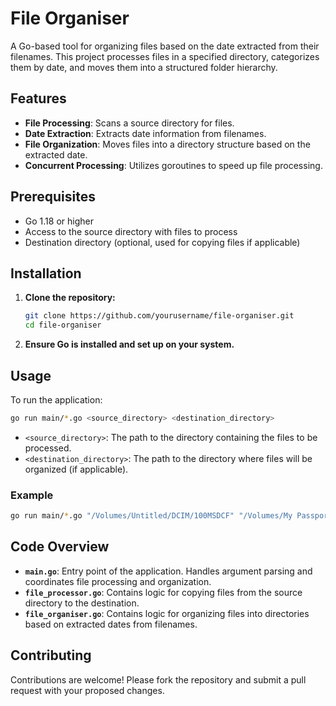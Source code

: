 # File Organiser

A Go-based tool for organizing files based on the date extracted from their filenames. This project processes files in a specified directory, categorizes them by date, and moves them into a structured folder hierarchy.

## Features

- **File Processing**: Scans a source directory for files.
- **Date Extraction**: Extracts date information from filenames.
- **File Organization**: Moves files into a directory structure based on the extracted date.
- **Concurrent Processing**: Utilizes goroutines to speed up file processing.

## Prerequisites

- Go 1.18 or higher
- Access to the source directory with files to process
- Destination directory (optional, used for copying files if applicable)

## Installation

1. **Clone the repository:**

    ```sh
    git clone https://github.com/yourusername/file-organiser.git
    cd file-organiser
    ```

2. **Ensure Go is installed and set up on your system.**

## Usage

To run the application:

```sh
go run main/*.go <source_directory> <destination_directory>
```

- `<source_directory>`: The path to the directory containing the files to be processed.
- `<destination_directory>`: The path to the directory where files will be organized (if applicable).

### Example

```sh
go run main/*.go "/Volumes/Untitled/DCIM/100MSDCF" "/Volumes/My Passport/Photos"
```

## Code Overview

- **`main.go`**: Entry point of the application. Handles argument parsing and coordinates file processing and organization.
- **`file_processor.go`**: Contains logic for copying files from the source directory to the destination.
- **`file_organiser.go`**: Contains logic for organizing files into directories based on extracted dates from filenames.

## Contributing

Contributions are welcome! Please fork the repository and submit a pull request with your proposed changes.
